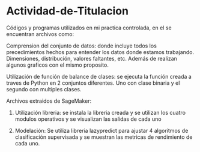 # Actividad-de-Titulacion
Códigos y programas utilizados en mi practica controlada, en el se encuentran archivos como:

Comprension del conjunto de datos: donde incluye todos los precedimientos hechos para entender los datos donde estamos trabajando. Dimensiones, distribución, valores faltantes, etc. Además de realizan algunos graficos con el mismo proposito.


Utilización de función de balance de clases: se ejecuta la función creada a traves de Python en 2 conjuntos diferentes. Uno con clase binaria y el segundo con multiples clases.


Archivos extraidos de SageMaker:

1. Utilización libreria: se instala la libreria creada y se utilizan los cuatro modulos operativos y se visualizan las salidas de cada uno


2. Modelación: Se utiliza libreria lazypredict para ajustar 4 algoritmos de clasificación supervisada y se muestran las metricas de rendimiento de cada uno.
